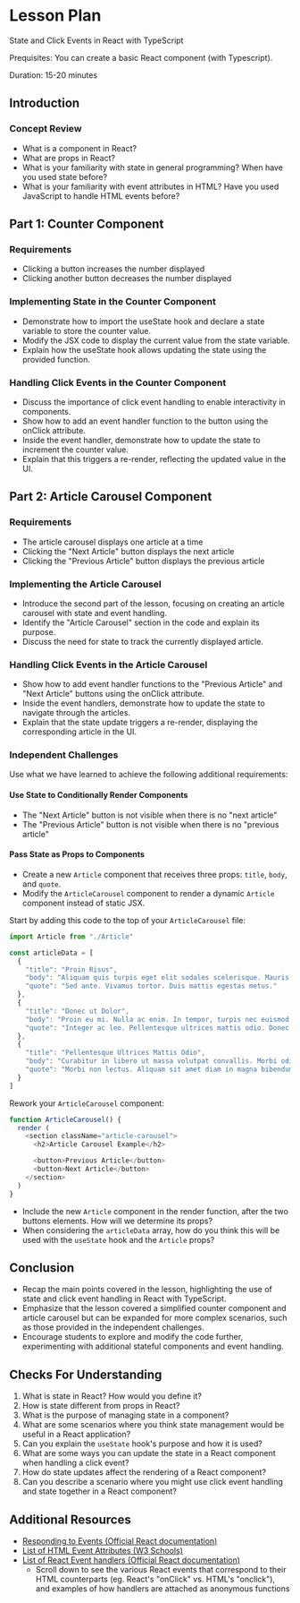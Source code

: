 # Lesson Plan

State and Click Events in React with TypeScript

Prequisites: You can create a basic React component (with Typescript).

Duration: 15-20 minutes

## Introduction

### Concept Review

- What is a component in React?
- What are props in React?
- What is your familiarity with state in general programming? When have you used state before?
- What is your familiarity with event attributes in HTML? Have you used JavaScript to handle HTML events before?

## Part 1: Counter Component

### Requirements

- Clicking a button increases the number displayed
- Clicking another button decreases the number displayed

### Implementing State in the Counter Component

- Demonstrate how to import the useState hook and declare a state variable to store the counter value.
- Modify the JSX code to display the current value from the state variable.
- Explain how the useState hook allows updating the state using the provided function.

### Handling Click Events in the Counter Component

- Discuss the importance of click event handling to enable interactivity in components.
- Show how to add an event handler function to the button using the onClick attribute.
- Inside the event handler, demonstrate how to update the state to increment the counter value.
- Explain that this triggers a re-render, reflecting the updated value in the UI.

## Part 2: Article Carousel Component

### Requirements

- The article carousel displays one article at a time
- Clicking the "Next Article" button displays the next article
- Clicking the "Previous Article" button displays the previous article

### Implementing the Article Carousel

- Introduce the second part of the lesson, focusing on creating an article carousel with state and event handling.
- Identify the "Article Carousel" section in the code and explain its purpose.
- Discuss the need for state to track the currently displayed article.

### Handling Click Events in the Article Carousel

- Show how to add event handler functions to the "Previous Article" and "Next Article" buttons using the onClick attribute.
- Inside the event handlers, demonstrate how to update the state to navigate through the articles.
- Explain that the state update triggers a re-render, displaying the corresponding article in the UI.

### Independent Challenges

Use what we have learned to achieve the following additional requirements:

#### Use State to Conditionally Render Components

- The "Next Article" button is not visible when there is no "next article"
- The "Previous Article" button is not visible when there is no "previous article"

#### Pass State as Props to Components

- Create a new `Article` component that receives three props: `title`, `body`, and `quote`.
- Modify the `ArticleCarousel` component to render a dynamic `Article` component instead of static JSX.

Start by adding this code to the top of your `ArticleCarousel` file:

```js
import Article from "./Article"

const articleData = [
  {
    "title": "Proin Risus",
    "body": "Aliquam quis turpis eget elit sodales scelerisque. Mauris sit amet eros. Suspendisse accumsan tortor quis turpis.",
    "quote": "Sed ante. Vivamus tortor. Duis mattis egestas metus."
  },
  {
    "title": "Donec ut Dolor",
    "body": "Proin eu mi. Nulla ac enim. In tempor, turpis nec euismod scelerisque, quam turpis adipiscing lorem, vitae mattis nibh ligula nec sem.",
    "quote": "Integer ac leo. Pellentesque ultrices mattis odio. Donec vitae nisi."
  },
  {
    "title": "Pellentesque Ultrices Mattis Odio",
    "body": "Curabitur in libero ut massa volutpat convallis. Morbi odio odio, elementum eu, interdum eu, tincidunt in, leo. Maecenas pulvinar lobortis est.",
    "quote": "Morbi non lectus. Aliquam sit amet diam in magna bibendum imperdiet. Nullam orci pede, venenatis non, sodales sed, tincidunt eu, felis."
  }
]
```

Rework your `ArticleCarousel` component:

```js
function ArticleCarousel() {
  render (
    <section className="article-carousel">
      <h2>Article Carousel Example</h2>

      <button>Previous Article</button>
      <button>Next Article</button>
    </section>
  )
}
```

- Include the new `Article` component in the render function, after the two buttons elements. How will we determine its props?
- When considering the `articleData` array, how do you think this will be used with the `useState` hook and the `Article` props?

## Conclusion

- Recap the main points covered in the lesson, highlighting the use of state and click event handling in React with TypeScript.
- Emphasize that the lesson covered a simplified counter component and article carousel but can be expanded for more complex scenarios, such as those provided in the independent challenges.
- Encourage students to explore and modify the code further, experimenting with additional stateful components and event handling.

## Checks For Understanding

1. What is state in React? How would you define it?
1. How is state different from props in React?
1. What is the purpose of managing state in a component?
1. What are some scenarios where you think state management would be useful in a React application?
1. Can you explain the `useState` hook's purpose and how it is used?
1. What are some ways you can update the state in a React component when handling a click event?
1. How do state updates affect the rendering of a React component?
1. Can you describe a scenario where you might use click event handling and state together in a React component?

## Additional Resources

- [Responding to Events (Official React documentation)](https://react.dev/learn/responding-to-events)
- [List of HTML Event Attributes (W3 Schools)](https://www.w3schools.com/tags/ref_eventattributes.asp)
- [List of React Event handlers (Official React documentation)](https://react.dev/reference/react-dom/components/common#react-event-object)
  - Scroll down to see the various React events that correspond to their HTML counterparts (eg. React's "onClick" vs. HTML's "onclick"), and examples of how handlers are attached as anonymous functions
